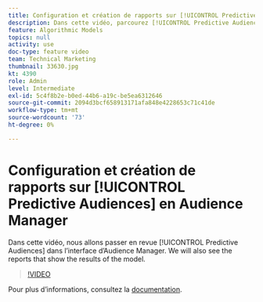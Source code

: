 ```yaml
---
title: Configuration et création de rapports sur [!UICONTROL Predictive Audiences]
description: Dans cette vidéo, parcourez [!UICONTROL Predictive Audiences] dans l’interface d’Audience Manager. See the reports that show the results of the model.
feature: Algorithmic Models
topics: null
activity: use
doc-type: feature video
team: Technical Marketing
thumbnail: 33630.jpg
kt: 4390
role: Admin
level: Intermediate
exl-id: 5c4f8b2e-b0ed-44b6-a19c-be5ea6312646
source-git-commit: 2094d3bcf658913171afa848e4228653c71c41de
workflow-type: tm+mt
source-wordcount: '73'
ht-degree: 0%

---
```


# Configuration et création de rapports sur [!UICONTROL Predictive Audiences] en Audience Manager

Dans cette vidéo, nous allons passer en revue [!UICONTROL Predictive Audiences] dans l’interface d’Audience Manager. We will also see the reports that show the results of the model.

>[!VIDEO](https://video.tv.adobe.com/v/33630/?quality=12)

Pour plus d’informations, consultez la [documentation](https://experienceleague.adobe.com/docs/audience-manager/user-guide/features/algorithmic-models/predictive-audiences/predictive-audiences.html).
